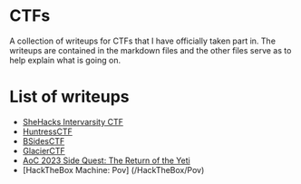# CTFs
A collection of writeups for CTFs that I have officially taken part in.
The writeups are contained in the markdown files and the other files serve as to help explain what is going on.
# List of writeups
- [SheHacks Intervarsity CTF](/SIC(AspireCTF))
- [HuntressCTF](/HuntressCTF)
- [BSidesCTF](/BSidesCTF)
- [GlacierCTF](/GlacierCTF)
- [AoC 2023 Side Quest: The Return of the Yeti](/TheReturnoftheYeti)
- [HackTheBox Machine: Pov] (/HackTheBox/Pov)